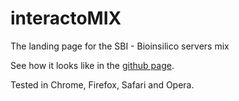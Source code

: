# interactoMIX
The landing page for the SBI - Bioinsilico servers mix

See how it looks like in the [github page](http://jaumebonet.github.io/interactoMIX/).

Tested in Chrome, Firefox, Safari and Opera.
